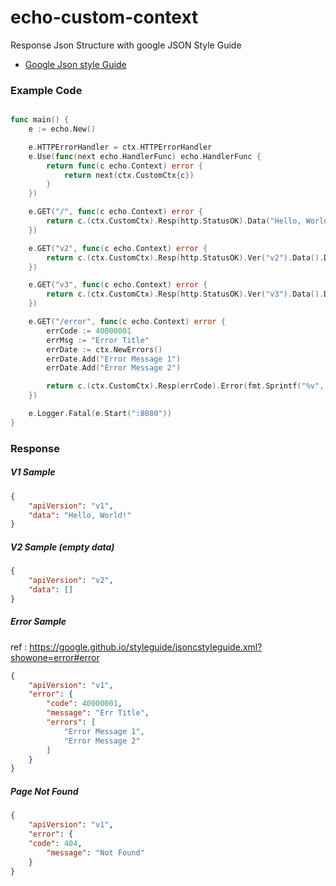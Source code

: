 # echo-custom-context

Response Json Structure with google JSON Style Guide 

- [Google Json style Guide](https://google.github.io/styleguide/jsoncstyleguide.xml)

### Example Code
```go

func main() {
	e := echo.New()

	e.HTTPErrorHandler = ctx.HTTPErrorHandler
	e.Use(func(next echo.HandlerFunc) echo.HandlerFunc {
		return func(c echo.Context) error {
			return next(ctx.CustomCtx{c})
		}
	})

	e.GET("/", func(c echo.Context) error {
		return c.(ctx.CustomCtx).Resp(http.StatusOK).Data("Hello, World!").Do()
	})

	e.GET("v2", func(c echo.Context) error {
		return c.(ctx.CustomCtx).Resp(http.StatusOK).Ver("v2").Data().Do()
	})

	e.GET("v3", func(c echo.Context) error {
		return c.(ctx.CustomCtx).Resp(http.StatusOK).Ver("v3").Data().Do()
	})

	e.GET("/error", func(c echo.Context) error {
		errCode := 40000001
		errMsg := "Error Title"
		errDate := ctx.NewErrors()
		errDate.Add("Error Message 1")
		errDate.Add("Error Message 2")

		return c.(ctx.CustomCtx).Resp(errCode).Error(fmt.Sprintf("%v", errMsg)).Code(errCode).Errors(errDate.Error()).Do()
	})

	e.Logger.Fatal(e.Start(":8080"))
}

```

### Response

##### V1 Sample

```json
{
    "apiVersion": "v1",
    "data": "Hello, World!"
}
```

##### V2 Sample (empty data)

```json
{
    "apiVersion": "v2",
    "data": []
}
```

##### Error Sample

ref : https://google.github.io/styleguide/jsoncstyleguide.xml?showone=error#error
```json
{
    "apiVersion": "v1",
    "error": {
        "code": 40000001,
        "message": "Err Title",
        "errors": [
            "Error Message 1",
            "Error Message 2"
        ]
    }
}
```

##### Page Not Found
```json
{
    "apiVersion": "v1",
    "error": {
    "code": 404,
        "message": "Not Found"
    }
}
```